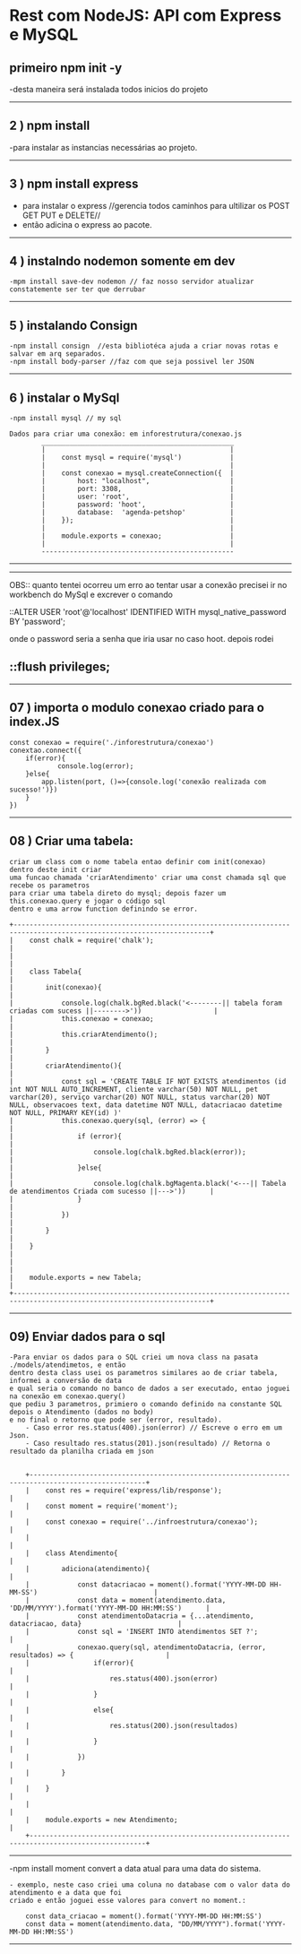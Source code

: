 # Rest com NodeJS: API com Express e MySQL

## primeiro npm init -y

-desta maneira será instalada todos inicios do projeto

-----------------------------------------------------------------------------------------
## 2 ) npm install
-para instalar as instancias necessárias ao projeto.

-----------------------------------------------------------------------------------------
## 3 ) npm install express

-   para instalar o express //gerencia todos caminhos para ultilizar os POST GET PUT e DELETE//
-   então adicina o express ao pacote.

-----------------------------------------------------------------------------------------
## 4 ) instalndo nodemon somente em dev
    -mpm install save-dev nodemon // faz nosso servidor atualizar constatemente ser ter que derrubar

-----------------------------------------------------------------------------------------
## 5 ) instalando Consign
    -npm install consign  //esta bibliotéca ajuda a criar novas rotas e salvar em arq separados.
    -npm install body-parser //faz com que seja possivel ler JSON

-----------------------------------------------------------------------------------------
## 6 ) instalar o MySql
    -npm install mysql // my sql

    Dados para criar uma conexão: em inforestrutura/conexao.js
            ________________________________________________
            |                                              |
            |    const mysql = require('mysql')            |
            |                                              |
            |    const conexao = mysql.createConnection({  |
            |        host: "localhost",                    |
            |        port: 3308,                           |
            |        user: 'root',                         |
            |        password: 'hoot',                     |
            |        database:  'agenda-petshop'           |
            |    });                                       |
            |                                              |
            |    module.exports = conexao;                 |
            |                                              |
            ------------------------------------------------
-----------------------------------------------------------------------------------------
-----------------------------------------------------------------------------------------
OBS:: quanto tentei ocorreu um erro ao tentar usar a conexão precisei ir no workbench do MySql
e excrever o comando

::ALTER USER 'root'@'localhost' IDENTIFIED WITH mysql_native_password BY 'password';

onde o password seria a senha que iria usar no caso hoot.
depois rodei

::flush privileges;
-----------------------------------------------------------------------------------------
-----------------------------------------------------------------------------------------
## 07 ) importa o modulo conexao criado para o index.JS

    const conexao = require('./inforestrutura/conexao')
    conextao.connect({
        if(error){
                console.log(error);
        }else{
            app.listen(port, ()=>{console.log('conexão realizada com sucesso!')})
        }
    })

-----------------------------------------------------------------------------------------
## 08 ) Criar uma tabela:

    criar um class com o nome tabela entao definir com init(conexao) dentro deste init criar
    uma funcao chamada 'criarAtendimento' criar uma const chamada sql que recebe os parametros
    para criar uma tabela direto do mysql; depois fazer um this.conexao.query e jogar o código sql
    dentro e uma arrow function definindo se error.
    
    +-----------------------------------------------------------------------------------------------------------------------+
    |    const chalk = require('chalk');                                                                                    |
    |                                                                                                                       |
    |    class Tabela{                                                                                                      |
    |        init(conexao){                                                                                                 |
    |            console.log(chalk.bgRed.black('<--------|| tabela foram criadas com sucess ||-------->'))                  |
    |            this.conexao = conexao;                                                                                    |
    |            this.criarAtendimento();                                                                                   |
    |        }                                                                                                              |
    |        criarAtendimento(){                                                                                            |
    |            const sql = 'CREATE TABLE IF NOT EXISTS atendimentos (id int NOT NULL AUTO_INCREMENT, cliente varchar(50) NOT NULL, pet varchar(20), serviço varchar(20) NOT NULL, status varchar(20) NOT NULL, observacoes text, data datetime NOT NULL, datacriacao datetime NOT NULL, PRIMARY KEY(id) )'
    |            this.conexao.query(sql, (error) => {                                                                       |
    |                if (error){                                                                                            |
    |                    console.log(chalk.bgRed.black(error));                                                             |
    |                }else{                                                                                                 |
    |                    console.log(chalk.bgMagenta.black('<---|| Tabela de atendimentos Criada com sucesso ||--->'))      |
    |                }                                                                                                      |
    |            })                                                                                                         |
    |        }                                                                                                              |
    |    }                                                                                                                  |
    |                                                                                                                       |
    |    module.exports = new Tabela;                                                                                       |
    +-----------------------------------------------------------------------------------------------------------------------+                                 
-----------------------------------------------------------------------------------------
## 09) Enviar dados para o sql

    -Para enviar os dados para o SQL criei um nova class na pasata ./models/atendimetos, e então 
    dentro desta class usei os parametros similares ao de criar tabela, informei a conversão de data
    e qual seria o comando no banco de dados a ser executado, entao joguei na conexão em conexao.query()
    que pediu 3 parametros, primiero o comando definido na constante SQL depois o Atendimento (dados no body) 
    e no final o retorno que pode ser (error, resultado). 
        - Caso error res.status(400).json(error) // Escreve o erro em um Json.
        - Caso resultado res.status(201).json(resultado) // Retorna o resultado da planilha criada em json


        +---------------------------------------------------------------------------------------------------+
        |    const res = require('express/lib/response');                                                   |
        |    const moment = require('moment');                                                              |
        |    const conexao = require('../infroestrutura/conexao');                                          |
        |                                                                                                   |
        |    class Atendimento{                                                                             |
        |        adiciona(atendimento){                                                                     |
        |            const datacriacao = moment().format('YYYY-MM-DD HH-MM-SS')                             |
        |            const data = moment(atendimento.data, 'DD/MM/YYYY').format('YYYY-MM-DD HH:MM:SS')      |
        |            const atendimentoDatacria = {...atendimento, datacriacao, data}                        |
        |            const sql = 'INSERT INTO atendimentos SET ?';                                          |
        |            conexao.query(sql, atendimentoDatacria, (error, resultados) => {                       |
        |                if(error){                                                                         |
        |                    res.status(400).json(error)                                                    |
        |                }                                                                                  |
        |                else{                                                                              |
        |                    res.status(200).json(resultados)                                               |
        |                }                                                                                  |
        |            })                                                                                     |
        |        }                                                                                          |
        |    }                                                                                              |
        |                                                                                                   |
        |    module.exports = new Atendimento;                                                              |
        +---------------------------------------------------------------------------------------------------+

---------------------------------------------------------------------------------------
-npm install moment 
    convert a data atual para uma data do sistema.

    - exemplo, neste caso criei uma coluna no database com o valor data do atendimento e a data que foi
    criado e então joguei esse valores para convert no moment.:

        const data_criacao = moment().format('YYYY-MM-DD HH:MM:SS')
        const data = moment(atendimento.data, "DD/MM/YYYY").format('YYYY-MM-DD HH:MM:SS')


---------------------------------------------------------------------------------------